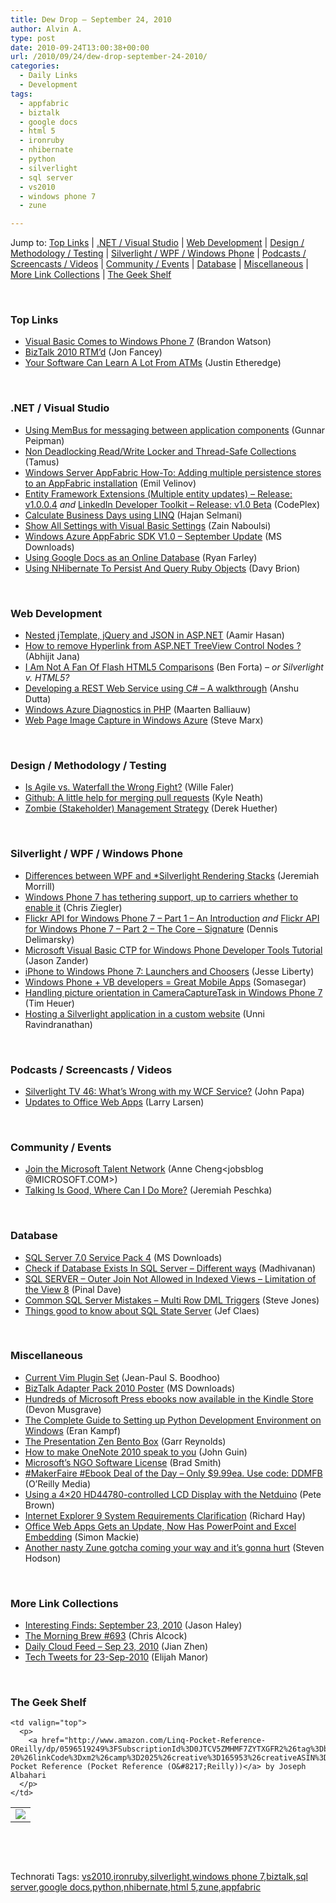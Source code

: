 ```yaml
---
title: Dew Drop – September 24, 2010
author: Alvin A.
type: post
date: 2010-09-24T13:00:38+00:00
url: /2010/09/24/dew-drop-september-24-2010/
categories:
  - Daily Links
  - Development
tags:
  - appfabric
  - biztalk
  - google docs
  - html 5
  - ironruby
  - nhibernate
  - python
  - silverlight
  - sql server
  - vs2010
  - windows phone 7
  - zune

---
```

Jump to: [Top Links][1] | [.NET / Visual Studio][2] | [Web Development][3] | [Design / Methodology / Testing][4] | [Silverlight / WPF / Windows Phone][5] | [Podcasts / Screencasts / Videos][6] | [Community / Events][7] | [Database][8] | [Miscellaneous][9] | [More Link Collections][10] | [The Geek Shelf][11] 

&#160;

### <a name="top"></a>Top Links

  * [Visual Basic Comes to Windows Phone 7][12] (Brandon Watson)
  * [BizTalk 2010 RTM&#8217;d][13] (Jon Fancey)
  * [Your Software Can Learn A Lot From ATMs][14] (Justin Etheredge)

&#160;

### <a name="dotnet"></a>.NET / Visual Studio

  * [Using MemBus for messaging between application components][15] (Gunnar Peipman)
  * [Non Deadlocking Read/Write Locker and Thread-Safe Collections][16] (Tamus)
  * [Windows Server AppFabric How-To: Adding multiple persistence stores to an AppFabric installation][17] (Emil Velinov)
  * <a href="http://efe.codeplex.com/releases/view/52743" target="_blank">Entity Framework Extensions (Multiple entity updates) &#8211; Release: v1.0.0.4</a>&#160;_and_&#160;<a href="http://linkedintoolkit.codeplex.com/releases/view/50186" target="_blank">LinkedIn Developer Toolkit &#8211; Release: v1.0 Beta</a> (CodePlex)
  * [Calculate Business Days using LINQ][18] (Hajan Selmani)
  * [Show All Settings with Visual Basic Settings][19] (Zain Naboulsi)
  * [Windows Azure AppFabric SDK V1.0 &#8211; September Update][20] (MS Downloads)
  * [Using Google Docs as an Online Database][21] (Ryan Farley)
  * [Using NHibernate To Persist And Query Ruby Objects][22] (Davy Brion)

&#160;

### <a name="web"></a>Web Development

  * [Nested jTemplate, jQuery and JSON in ASP.NET][23] (Aamir Hasan)
  * [How to remove Hyperlink from ASP.NET TreeView Control Nodes ?][24] (Abhijit Jana)
  * [I Am Not A Fan Of Flash HTML5 Comparisons][25] (Ben Forta) _– or Silverlight v. HTML5?_
  * [Developing a REST Web Service using C# &#8211; A walkthrough][26] (Anshu Dutta)
  * [Windows Azure Diagnostics in PHP][27] (Maarten Balliauw)
  * [Web Page Image Capture in Windows Azure][28] (Steve Marx)

&#160;

### <a name="design"></a>Design / Methodology / Testing

  * [Is Agile vs. Waterfall the Wrong Fight?][29] (Wille Faler)
  * [Github: A little help for merging pull requests][30] (Kyle Neath)
  * [Zombie (Stakeholder) Management Strategy][31] (Derek Huether)

&#160;

### <a name="silverlight"></a>Silverlight / WPF / Windows Phone

  * [Differences between WPF and *Silverlight Rendering Stacks][32] (Jeremiah Morrill)
  * [Windows Phone 7 has tethering support, up to carriers whether to enable it][33] (Chris Ziegler)
  * [Flickr API for Windows Phone 7 – Part 1 &#8211; An Introduction][34] _and_&#160;[Flickr API for Windows Phone 7 – Part 2 – The Core – Signature][35] (Dennis Delimarsky)
  * [Microsoft Visual Basic CTP for Windows Phone Developer Tools Tutorial][36] (Jason Zander)
  * [iPhone to Windows Phone 7: Launchers and Choosers][37] (Jesse Liberty)
  * [Windows Phone + VB developers = Great Mobile Apps][38] (Somasegar)
  * [Handling picture orientation in CameraCaptureTask in Windows Phone 7][39] (Tim Heuer)
  * [Hosting a Silverlight application in a custom website][40] (Unni Ravindranathan)

&#160;

### <a name="podcasts"></a>Podcasts / Screencasts / Videos

  * [Silverlight TV 46: What&#8217;s Wrong with my WCF Service?][41] (John Papa)
  * [Updates to Office Web Apps][42] (Larry Larsen)

&#160;

### <a name="events"></a>Community / Events

  * [Join the Microsoft Talent Network][43] (Anne Cheng<jobsblog @MICROSOFT.COM>)
  * [Talking Is Good, Where Can I Do More?][44] (Jeremiah Peschka)

&#160;

### <a name="db"></a>Database

  * [SQL Server 7.0 Service Pack 4][45] (MS Downloads)
  * [Check if Database Exists In SQL Server – Different ways][46] (Madhivanan)
  * [SQL SERVER – Outer Join Not Allowed in Indexed Views – Limitation of the View 8][47] (Pinal Dave)
  * [Common SQL Server Mistakes – Multi Row DML Triggers][48] (Steve Jones)
  * [Things good to know about SQL State Server][49] (Jef Claes)

&#160;

### <a name="misc"></a>Miscellaneous

  * [Current Vim Plugin Set][50] (Jean-Paul S. Boodhoo)
  * [BizTalk Adapter Pack 2010 Poster][51] (MS Downloads)
  * [Hundreds of Microsoft Press ebooks now available in the Kindle Store][52] (Devon Musgrave)
  * [The Complete Guide to Setting up Python Development Environment on Windows][53] (Eran Kampf)
  * [The Presentation Zen Bento Box][54] (Garr Reynolds)
  * [How to make OneNote 2010 speak to you][55] (John Guin)
  * [Microsoft’s NGO Software License][56] (Brad Smith)
  * [#MakerFaire #Ebook Deal of the Day &#8211; Only $9.99ea. Use code: DDMFB][57] (O&#8217;Reilly Media)
  * [Using a 4&#215;20 HD44780-controlled LCD Display with the Netduino][58] (Pete Brown)
  * [Internet Explorer 9 System Requirements Clarification][59] (Richard Hay)
  * [Office Web Apps Gets an Update, Now Has PowerPoint and Excel Embedding][60] (Simon Mackie)
  * [Another nasty Zune gotcha coming your way and it’s gonna hurt][61] (Steven Hodson)

&#160;

### <a name="links"></a>More Link Collections

  * [Interesting Finds: September 23, 2010][62] (Jason Haley)
  * [The Morning Brew #693][63] (Chris Alcock)
  * [Daily Cloud Feed &#8211; Sep 23, 2010][64] (Jian Zhen)
  * [Tech Tweets for 23-Sep-2010][65] (Elijah Manor)

&#160;

### <a name="shelf"></a>The Geek Shelf

<table border="0" cellspacing="0" cellpadding="0">
  <tr>
    <td>
      <img data-recalc-dims="1" decoding="async" src="https://i0.wp.com/ecx.images-amazon.com/images/I/510PWkBg2EL._SL160_.jpg?w=660" />
    </td>
    
    <td valign="top">
      <p>
        <a href="http://www.amazon.com/Linq-Pocket-Reference-OReilly/dp/0596519249%3FSubscriptionId%3D0JTCV5ZMHMF7ZYTXGFR2%26tag%3Dbrdicr-20%26linkCode%3Dxm2%26camp%3D2025%26creative%3D165953%26creativeASIN%3D0596519249">Linq Pocket Reference (Pocket Reference (O&#8217;Reilly))</a> by Joseph Albahari
      </p>
    </td>
  </tr>
</table>

&#160;

<div style="padding-bottom: 0px; margin: 0px; padding-left: 0px; padding-right: 0px; display: inline; float: none; padding-top: 0px" id="scid:C16BAC14-9A3D-4c50-9394-FBFEF7A93539:17ae48f8-54af-439e-90df-b147b247cf45" class="wlWriterEditableSmartContent">
  <!--dotnetkickit-->
</div>

&#160;

<div style="padding-bottom: 0px; margin: 0px; padding-left: 0px; padding-right: 0px; display: inline; float: none; padding-top: 0px" id="scid:0767317B-992E-4b12-91E0-4F059A8CECA8:900fb5af-bb71-456d-a7e6-58ee3d82b58b" class="wlWriterEditableSmartContent">
  Technorati Tags: <a href="http://technorati.com/tags/vs2010" rel="tag">vs2010</a>,<a href="http://technorati.com/tags/ironruby" rel="tag">ironruby</a>,<a href="http://technorati.com/tags/silverlight" rel="tag">silverlight</a>,<a href="http://technorati.com/tags/windows+phone+7" rel="tag">windows phone 7</a>,<a href="http://technorati.com/tags/biztalk" rel="tag">biztalk</a>,<a href="http://technorati.com/tags/sql+server" rel="tag">sql server</a>,<a href="http://technorati.com/tags/google+docs" rel="tag">google docs</a>,<a href="http://technorati.com/tags/python" rel="tag">python</a>,<a href="http://technorati.com/tags/nhibernate" rel="tag">nhibernate</a>,<a href="http://technorati.com/tags/html+5" rel="tag">html 5</a>,<a href="http://technorati.com/tags/zune" rel="tag">zune</a>,<a href="http://technorati.com/tags/appfabric" rel="tag">appfabric</a>
</div>

 [1]: https://morningdew-bpc6g3a0fgaxdxcu.eastus2-01.azurewebsites.net/#top
 [2]: https://morningdew-bpc6g3a0fgaxdxcu.eastus2-01.azurewebsites.net/#dotnet
 [3]: https://morningdew-bpc6g3a0fgaxdxcu.eastus2-01.azurewebsites.net/#web
 [4]: https://morningdew-bpc6g3a0fgaxdxcu.eastus2-01.azurewebsites.net/#design
 [5]: https://morningdew-bpc6g3a0fgaxdxcu.eastus2-01.azurewebsites.net/#silverlight
 [6]: https://morningdew-bpc6g3a0fgaxdxcu.eastus2-01.azurewebsites.net/#podcasts
 [7]: https://morningdew-bpc6g3a0fgaxdxcu.eastus2-01.azurewebsites.net/#events
 [8]: https://morningdew-bpc6g3a0fgaxdxcu.eastus2-01.azurewebsites.net/#db
 [9]: https://morningdew-bpc6g3a0fgaxdxcu.eastus2-01.azurewebsites.net/#misc
 [10]: https://morningdew-bpc6g3a0fgaxdxcu.eastus2-01.azurewebsites.net/#links
 [11]: https://morningdew-bpc6g3a0fgaxdxcu.eastus2-01.azurewebsites.net/#shelf
 [12]: http://windowsteamblog.com/windows_phone/b/wpdev/archive/2010/09/23/visual-basic-comes-to-windows-phone-7.aspx
 [13]: http://www.pluralsight-training.net/community/blogs/jfancey/archive/2010/09/24/biztalk-2010-rtm-d.aspx
 [14]: http://www.codethinked.com/post.aspx?id=166a8018-cc55-4409-ba9a-a483f8bc3310
 [15]: http://feedproxy.google.com/~r/gunnarpeipman/~3/2L406KKFwj0/using-membus-for-messaging-between-application-components.aspx
 [16]: http://www.codeproject.com/KB/threads/nohardlockrwlocker.aspx
 [17]: http://blogs.msdn.com/b/appfabriccat/archive/2010/09/23/windows-server-appfabric-how-to-adding-multiple-persistence-stores-to-an-appfabric-installation.aspx
 [18]: http://feeds.dzone.com/~r/zones/dotnet/~3/8XXyPdyuXoI/calculate-business-days-using
 [19]: http://feedproxy.google.com/~r/zainnab/~3/VzrVUsvgxyc/show-all-settings-with-visual-basic-settings-vstipenv0042.aspx
 [20]: http://feedproxy.google.com/~r/MicrosoftDownloadCenter/~3/4xuYi7WtIBM/details.aspx
 [21]: http://ryanfarley.com/blog/archive/2010/09/24/using-google-docs-as-an-online-database.aspx
 [22]: http://feedproxy.google.com/~r/davybrion/~3/XaIwbTGPb68/
 [23]: http://feedproxy.google.com/~r/netCurryRecentArticles/~3/7ev_EZmPmsU/ShowArticle.aspx
 [24]: http://abhijitjana.net/2010/09/24/how-to-remove-hyperlink-from-asp-net-treeview-nodes-control-nodes/
 [25]: http://feeds.dzone.com/~r/zones/css/~3/Wg9VAqZERzI/i-am-not-fan-flash-html5
 [26]: http://www.codeproject.com/KB/webservices/RestWebService.aspx
 [27]: http://blog.maartenballiauw.be/post.aspx?id=e9a273e1-6e85-4436-843e-2f5816ccb690
 [28]: http://blog.smarx.com/posts/web-page-image-capture-in-windows-azure
 [29]: http://feeds.dzone.com/~r/zones/agile/~3/jiSWETPz2jM/agile-vs-waterfall-wrong-fight
 [30]: http://github.com/blog/722-a-little-help-for-merging-pull-requests
 [31]: http://feeds.dzone.com/~r/zones/agile/~3/cG387SGvVWc/zombie-stakeholder-management
 [32]: http://jmorrill.hjtcentral.com/Home/tabid/428/EntryId/446/Default.aspx
 [33]: http://www.engadget.com/2010/09/23/windows-phone-7-has-tethering-support-up-to-carriers-whether-to/
 [34]: http://feeds.dzone.com/~r/zones/dotnet/~3/DWR9mTUblso/flickr-api-windows-phone-7-%E2%80%93
 [35]: http://feeds.dzone.com/~r/zones/dotnet/~3/ahs2mt0si5A/flickr-api-windows-phone-7-%E2%80%93-0
 [36]: http://blogs.msdn.com/b/jasonz/archive/2010/09/23/placeholder1.aspx
 [37]: http://feedproxy.google.com/~r/JesseLiberty-SilverlightGeek/~3/C8bAVpPZjn8/
 [38]: http://blogs.msdn.com/b/somasegar/archive/2010/09/23/windows-phone-vb-developers-great-mobile-apps.aspx
 [39]: http://feeds.timheuer.com/~r/timheuer/~3/0ySi-TkC2CY/working-with-pictures-in-camera-tasks-in-windows-phone-7-orientation-rotation.aspx
 [40]: http://blogs.msdn.com/b/unnir/archive/2010/09/23/hosting-a-sketchflow-prototype-in-a-custom-website.aspx
 [41]: http://channel9.msdn.com/Shows/SilverlightTV/Silverlight-TV-46-Whats-Wrong-with-my-WCF-Service
 [42]: http://channel9.msdn.com/Blogs/LarryLarsen/Updates-to-Office-Web-Apps
 [43]: http://microsoftjobsblog.com/blog/talent-network/
 [44]: http://feedproxy.google.com/~r/facility9/~3/oxPJzhOw7uE/talking-is-good-where-can-i-do-more
 [45]: http://feedproxy.google.com/~r/MicrosoftDownloadCenter/~3/TNXE457DLyA/details.aspx
 [46]: http://feedproxy.google.com/~r/sqlservercurry/blog/~3/6Xk3eIOuwNg/check-if-database-exists-in-sql-server.html
 [47]: http://blog.sqlauthority.com/2010/09/24/sql-server-outer-join-not-allowed-in-indexed-views-limitation-of-the-view-8/
 [48]: http://www.sqlservercentral.com/blogs/steve_jones/archive/2010/09/23/common-sql-server-mistakes-_1320_-multi-row-dml-triggers.aspx
 [49]: http://feedproxy.google.com/~r/DiaryOfAnetDeveloperByJefClaes/~3/EXdUFwzamak/things-good-to-know-about-sql-state.html
 [50]: http://feedproxy.google.com/~r/JPBoodhoo/~3/p5TYYRjmhSs/current-vim-plugin-set
 [51]: http://feedproxy.google.com/~r/MicrosoftDownloadCenter/~3/hl7FpkhpwR4/details.aspx
 [52]: http://blogs.msdn.com/b/microsoft_press/archive/2010/09/23/hundreds-of-microsoft-press-ebooks-now-available-in-the-kindle-store.aspx
 [53]: http://feedproxy.google.com/~r/EranKampf/~3/JyYv-oY74kc/
 [54]: http://feedproxy.google.com/~r/PresentationZen/~3/mtI4hV2xQco/the-presentation-zen-bento-box.html
 [55]: http://blogs.msdn.com/b/johnguin/archive/2010/09/23/how-to-make-onenote-2010-speak-to-you.aspx
 [56]: http://blogs.technet.com/b/microsoft_blog/archive/2010/09/23/microsoft-s-ngo-software-license.aspx
 [57]: http://feeds.oreilly.com/~r/oreilly/news/~3/OD87Ntx4Um8/dd-makerfaire.html
 [58]: http://feedproxy.google.com/~r/PeteBrown/~3/nM1PLxIqYoI/using-a-4x20-hd44780-controlled-lcd-display-with-the-netduino
 [59]: http://www.windowsobserver.com/2010/09/24/internet-explorer-9-system-requirements-clarification/
 [60]: http://gigaom.com/collaboration/office-web-apps-gets-an-update-now-has-powerpoint-and-excel-embedding/
 [61]: http://feedproxy.google.com/~r/Winextra/~3/1rfZpHOQ6EU/
 [62]: http://jasonhaley.com/blog/post.aspx?id=3017dffc-b277-4386-b3b0-607c8f61df9b
 [63]: http://feedproxy.google.com/~r/ReflectivePerspective/~3/lWdgTZc8zd4/
 [64]: http://feedproxy.google.com/~r/onsaas/~3/V7MTCb_Ry6g/
 [65]: http://elijahmanor.com/webdevdotnet/post.aspx?id=c8487436-ee37-40ff-b870-48aa96f7d6da